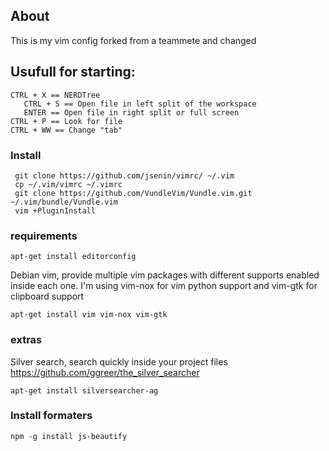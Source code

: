 ## About
This is my vim config forked from a teammete and changed

## Usufull for starting:

```
CTRL + X == NERDTree
   CTRL + S == Open file in left split of the workspace   
   ENTER == Open file in right split or full screen
CTRL + P == Look for file
CTRL + WW == Change "tab"

```

### Install
``` shell
 git clone https://github.com/jsenin/vimrc/ ~/.vim
 cp ~/.vim/vimrc ~/.vimrc
 git clone https://github.com/VundleVim/Vundle.vim.git ~/.vim/bundle/Vundle.vim
 vim +PluginInstall
```

### requirements
```
apt-get install editorconfig
```
Debian vim, provide multiple vim packages with different supports enabled inside each one.
I'm using vim-nox for vim python support and vim-gtk for clipboard support

```
apt-get install vim vim-nox vim-gtk
```

### extras
Silver search, search quickly inside your project files https://github.com/ggreer/the_silver_searcher
```
apt-get install silversearcher-ag
```

### Install formaters

```
npm -g install js-beautify
```
